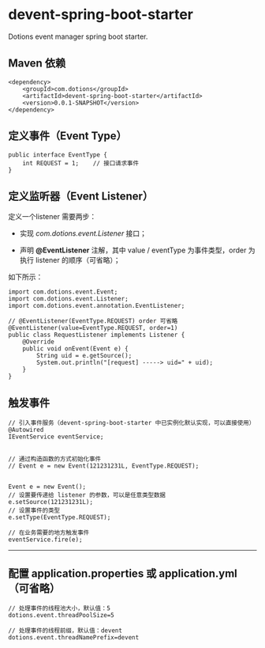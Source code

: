 # devent-spring-boot-starter
Dotions event manager spring boot starter.


## Maven 依赖
```
<dependency>
    <groupId>com.dotions</groupId>
    <artifactId>devent-spring-boot-starter</artifactId>
    <version>0.0.1-SNAPSHOT</version>
</dependency>
```

## 定义事件（Event Type）
```
public interface EventType {
	int REQUEST = 1;    // 接口请求事件
}
```

## 定义监听器（Event Listener）
定义一个listener 需要两步：

* 实现 *com.dotions.event.Listener* 接口；

* 声明 **@EventListener** 注解，其中 value / eventType 为事件类型，order 为执行 listener 的顺序（可省略）；


如下所示：
```
import com.dotions.event.Event;
import com.dotions.event.Listener;
import com.dotions.event.annotation.EventListener;

// @EventListener(EventType.REQUEST) order 可省略
@EventListener(value=EventType.REQUEST, order=1)
public class RequestListener implements Listener {
	@Override
	public void onEvent(Event e) {
		String uid = e.getSource();
		System.out.println("[request] -----> uid=" + uid);
	}
}
```

## 触发事件
```
// 引入事件服务（devent-spring-boot-starter 中已实例化默认实现，可以直接使用）
@Autowired
IEventService eventService;


// 通过构造函数的方式初始化事件
// Event e = new Event(121231231L, EventType.REQUEST);


Event e = new Event();
// 设置要传递给 listener 的参数，可以是任意类型数据
e.setSource(121231231L);
// 设置事件的类型
e.setType(EventType.REQUEST);

// 在业务需要的地方触发事件
eventService.fire(e);
```

---

## 配置 application.properties 或 application.yml（可省略）
```
// 处理事件的线程池大小，默认值：5
dotions.event.threadPoolSize=5

// 处理事件的线程前缀，默认值：devent
dotions.event.threadNamePrefix=devent
```